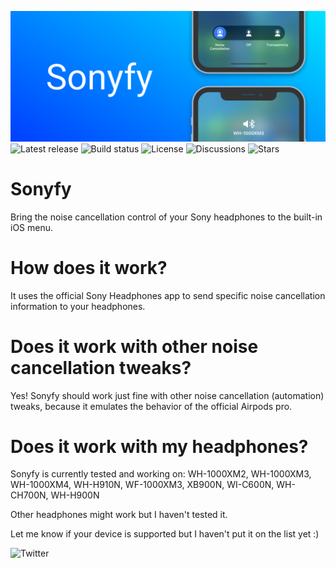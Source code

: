 ![Noise cancellation](sonyfypreferences/Resources/banner.png)
![Latest release](https://img.shields.io/github/v/tag/semvis123/sonyfy?include_prereleases&label=Latest%20release&style=flat-square)
![Build status](https://img.shields.io/github/workflow/status/semvis123/sonyfy/Build?style=flat-square)
![License](https://img.shields.io/github/license/semvis123/sonyfy?style=flat-square)
![Discussions](https://img.shields.io/github/discussions/semvis123/sonyfy?style=flat-square)
![Stars](https://img.shields.io/github/stars/semvis123/sonyfy?style=social)
# Sonyfy
Bring the noise cancellation control of your Sony headphones to the built-in iOS menu.

# How does it work?
It uses the official Sony Headphones app to send specific noise cancellation information to your headphones.

# Does it work with other noise cancellation tweaks?
Yes! Sonyfy should work just fine with other noise cancellation (automation) tweaks, because it emulates the behavior of the official Airpods pro.

# Does it work with my headphones?
Sonyfy is currently tested and working on:
WH-1000XM2,
WH-1000XM3,
WH-1000XM4,
WH-H910N,
WF-1000XM3,
XB900N,
WI-C600N,
WH-CH700N,
WH-H900N

Other headphones might work but I haven't tested it.


Let me know if your device is supported but I haven't put it on the list yet :)  
  
![Twitter](https://img.shields.io/twitter/follow/semvis123?style=social)
